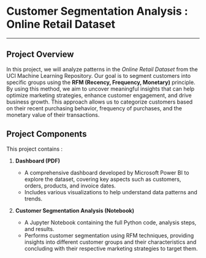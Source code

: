 # **Customer Segmentation Analysis : Online Retail Dataset**

---

## Project Overview

In this project, we will analyze patterns in the *Online Retail Dataset* from the UCI Machine Learning Repository. Our goal is to segment customers into specific groups using the **RFM (Recency, Frequency, Monetary)** principle. By using this method, we aim to uncover meaningful insights that can help optimize marketing strategies, enhance customer engagement, and drive business growth. This approach allows us to categorize customers based on their recent purchasing behavior, frequency of purchases, and the monetary value of their transactions.

## Project Components

This project contains :

1. **Dashboard (PDF)**  
   - A comprehensive dashboard developed by Microsoft Power BI to explore the dataset, covering key aspects such as customers, orders, products, and invoice dates.
   - Includes various visualizations to help understand data patterns and trends.  

2. **Customer Segmentation Analysis (Notebook)**  
   - A Jupyter Notebook containing the full Python code, analysis steps, and results.  
   - Performs customer segmentation using RFM techniques, providing insights into different customer groups and their characteristics and concluding with their respective marketing strategies to target them.
